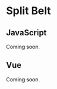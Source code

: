 # Split Belt

<div class="example-belt">
<SplitBelt />
</div>

<div style="text-align: right;">
<SelectFramework
   :callback="frameworkCallback"
/>
</div>

<div v-if="selectedFramework === '0'">

## JavaScript

Coming soon.

</div>
<div v-if="selectedFramework === '1'">

## Vue

Coming soon.

</div>

<script setup lang="ts">
import { ref } from 'vue'
import SelectFramework from '../../components/SelectFramework.vue';
import SplitBelt from '../../components/examples/SplitBelt.vue';

const selectedFramework = ref('0');

const frameworkCallback = (newValue) => {
  if (newValue) selectedFramework.value = newValue;
}
</script>
